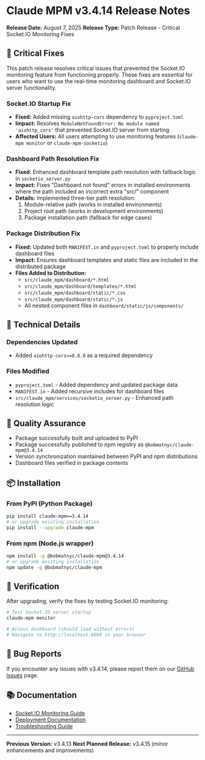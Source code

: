 # Claude MPM v3.4.14 Release Notes

**Release Date:** August 7, 2025
**Release Type:** Patch Release - Critical Socket.IO Monitoring Fixes

## 🚨 Critical Fixes

This patch release resolves critical issues that prevented the Socket.IO monitoring feature from functioning properly. These fixes are essential for users who want to use the real-time monitoring dashboard and Socket.IO server functionality.

### Socket.IO Startup Fix
- **Fixed:** Added missing `aiohttp-cors` dependency to `pyproject.toml`
- **Impact:** Resolves `ModuleNotFoundError: No module named 'aiohttp_cors'` that prevented Socket.IO server from starting
- **Affected Users:** All users attempting to use monitoring features (`claude-mpm monitor` or `claude-mpm-socketio`)

### Dashboard Path Resolution Fix
- **Fixed:** Enhanced dashboard template path resolution with fallback logic in `socketio_server.py`
- **Impact:** Fixes "Dashboard not found" errors in installed environments where the path included an incorrect extra "src/" component
- **Details:** Implemented three-tier path resolution:
  1. Module-relative path (works in installed environments)
  2. Project root path (works in development environments) 
  3. Package installation path (fallback for edge cases)

### Package Distribution Fix
- **Fixed:** Updated both `MANIFEST.in` and `pyproject.toml` to properly include dashboard files
- **Impact:** Ensures dashboard templates and static files are included in the distributed package
- **Files Added to Distribution:**
  - `src/claude_mpm/dashboard/*.html`
  - `src/claude_mpm/dashboard/templates/*.html`
  - `src/claude_mpm/dashboard/static/*.css`
  - `src/claude_mpm/dashboard/static/*.js`
  - All nested component files in `dashboard/static/js/components/`

## 🔧 Technical Details

### Dependencies Updated
- Added `aiohttp-cors>=0.8.0` as a required dependency

### Files Modified
- `pyproject.toml` - Added dependency and updated package data
- `MANIFEST.in` - Added recursive includes for dashboard files
- `src/claude_mpm/services/socketio_server.py` - Enhanced path resolution logic

## 🧪 Quality Assurance

- Package successfully built and uploaded to PyPI
- Package successfully published to npm registry as `@bobmatnyc/claude-mpm@3.4.14`
- Version synchronization maintained between PyPI and npm distributions
- Dashboard files verified in package contents

## 📦 Installation

### From PyPI (Python Package)
```bash
pip install claude-mpm==3.4.14
# or upgrade existing installation
pip install --upgrade claude-mpm
```

### From npm (Node.js wrapper)
```bash
npm install -g @bobmatnyc/claude-mpm@3.4.14
# or upgrade existing installation  
npm update -g @bobmatnyc/claude-mpm
```

## 🚀 Verification

After upgrading, verify the fixes by testing Socket.IO monitoring:

```bash
# Test Socket.IO server startup
claude-mpm monitor

# Access dashboard (should load without errors)
# Navigate to http://localhost:8080 in your browser
```

## 🐛 Bug Reports

If you encounter any issues with v3.4.14, please report them on our [GitHub Issues](https://github.com/bobmatnyc/claude-mpm/issues) page.

## 📚 Documentation

- [Socket.IO Monitoring Guide](docs/developer/dashboard/README.md)
- [Deployment Documentation](docs/DEPLOY.md)
- [Troubleshooting Guide](docs/user/04-reference/troubleshooting.md)

---

**Previous Version:** v3.4.13
**Next Planned Release:** v3.4.15 (minor enhancements and improvements)